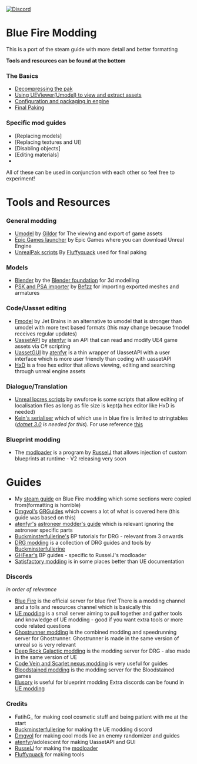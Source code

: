 [![Discord](https://img.shields.io/discord/707647729043636276?color=%237289da&label=Join%20the%20blue%20fire%20discord%21&style=for-the-badge)](https://discord.gg/q4ydWSG)

# Blue Fire Modding
This is a port of the steam guide with more detail and better formatting

**Tools and resources can be found at the bottom**

### The Basics
 - [Decompressing the pak](./Unpaking.md)
 - [Using UEViewer(Umodel) to view and extract assets](./UEViewer.md)
 - [Configuration and packaging in engine](./Engine.md)
 - [Final Paking](./Paking.md)
 
### Specific mod guides
 - [Replacing models]
 - [Replacing textures and UI]
 - [Disabling objects]
 - [Editing materials]
 - 
  All of these can be used in conjunction with each other so feel free to experiment!
  
# Tools and Resources
 ### General modding  
  - [Umodel](https://www.gildor.org/en/projects/umodel) by [Gildor](https://github.com/gildor2) for The viewing and export of game assets
  - [Epic Games launcher](https://www.epicgames.com/store/en-US/download) by Epic Games where you can download Unreal Engine
  - [UnrealPak scripts](./Tools/UnrealPak.zip) By [Fluffyquack](https://github.com/FluffyQuack) used for final paking
 
 ### Models
  - [Blender](https://www.blender.org/download/) by the [Blender foundation](https://github.com/blender) for 3d modelling
  - [PSK and PSA importer](https://github.com/Befzz/blender3d_import_psk_psa) by [Befzz](https://github.com/Befzz) for importing exported meshes and armatures
  
 ### Code/Uasset editing
  - [Fmodel](https://fmodel.app/) by Jet Brains in an alternative to umodel that is stronger than umodel with more text based formats (this may change because fmodel receives regular updates)
  - [UassetAPI](https://github.com/atenfyr/UAssetAPI) by [atenfyr](https://github.com/atenfyr) is an API that can read and modify UE4 game assets via C# scripting
  - [UassetGUI](https://github.com/atenfyr/UAssetGUI/releases) by [atenfyr](https://github.com/atenfyr) is a thin wrapper of UassetAPI with a user interface which is more user friendly than coding with uassetAPI 
  - [HxD](https://mh-nexus.de/en/downloads.php?product=HxD20) is a free hex editor that allows viewing, editing and searching through unreal engine assets
### Dialogue/Translation
  - [Unreal locres scripts](Tools/UE4_Locress_Scripts.zip) by swuforce is some scripts that allow editing of localisation files as long as file size is kept(a hex editor like HxD is needed)
  - [Kein's serialiser](Tools/UAssetSerialiser.zip) which of which use in blue fire is limited to stringtables (*[dotnet 3.0](https://dotnet.microsoft.com/download/dotnet/thank-you/runtime-3.0.0-preview8-windows-x64-installer) is needed for this*). For use reference [this](https://docs.google.com/document/d/1krHKG9T77cfRmIQ90k4H-fy9Vm6vVm8zR6oKAlgDiww/edit)
### Blueprint modding
  - The [modloader](https://github.com/RussellJerome/UnrealModLoader) is a program by [RusselJ]() that allows injection of custom blueprints at runtime - V2 releasing very soon

# Guides
  - My [steam guide](https://steamcommunity.com/sharedfiles/filedetails/?id=2564366174) on Blue Fire modding which some sections were copied from(formatting is horrible)
  - [Dmgvol's](https://github.com/Dmgvol) [GRGuides](https://github.com/Dmgvol/GR_Guides) which covers a lot of what is covered here (this guide was based on this)
  - [atenfyr's](https://github.com/atenfyr) [astroneer modder's guide](https://docs.google.com/document/d/193p6thlTOWffF-JIeTGrLUHg9Um5i6gwMJaK4kzy9Ik) which is relevant ignoring the astroneer specific parts
  - [Buckminsterfullerine's](https://github.com/Buckminsterfullerene02) BP tutorials for DRG - relevant from 3 onwards
  - [DRG modding](https://github.com/Buckminsterfullerene02/DRG-Modding/) is a collection of DRG guides and tools by [Buckminsterfullerine](https://github.com/Buckminsterfullerene02)
  - [GHFear's](https://www.youtube.com/channel/UCRg7RCAoE_3jjibix9Ggwaw/featured) BP guides - specific to RusselJ's modloader
  - [Satisfactory modding](https://docs.ficsit.app/satisfactory-modding/latest/index.html) is in some places better than UE documentation
### Discords
 *in order of relevance*
  - [Blue Fire](https://discord.gg/q4ydWSG) is the official server for blue fire! There is a modding channel and a tolls and resources channel which is basically this
  - [UE modding](https://discord.gg/zVvsE9mEEa) is a small server aiming to pull together and gather tools and knowledge of UE modding - good if you want extra tools or more code related questions
  - [Ghostrunner modding](https://discord.gg/eZRz3Q5) is the combined modding and speedrunning server for Ghostrunner. Ghostrunner is made in the same version of unreal so is very relevant
  - [Deep Rock Galactic modding](https://discord.gg/3EVUQjz8N5) is the modding server for DRG - also made in the same version of UE
  - [Code Vein and Scarlet nexus modding](https://discord.gg/VvfvWn9) is very useful for guides
  - [Bloodstained modding](https://discord.gg/b9XBH4f) is the modding server for the Bloodstained games
  - [Illusory](https://discord.gg/JVgD2w3Npj) is useful for blueprint modding
  Extra discords can be found in [UE modding](https://discord.gg/zVvsE9mEEa)
  
### Credits
  - FatihG_ for making cool cosmetic stuff and being patient with me at the start
  - [Buckminsterfullerine](https://github.com/Buckminsterfullerene02) for making the UE modding discord 
  - [Dmgvol](https://github.com/Dmgvol) for making cool mods like an enemy randomizer and guides
  - [atenfyr](https://github.com/atenfyr)/adolescent for making UassetAPI and GUI 
  - [RusselJ](https://github.com/RussellJerome) for making the [modloader](https://github.com/RussellJerome/UnrealModLoader)
  - [Fluffyquack](https://github.com/FluffyQuack) for making tools
